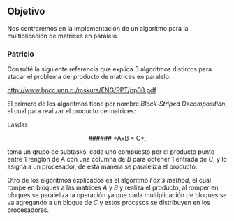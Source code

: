 
## Objetivo

Nos centraremos en la implementación de un algoritmo para la multiplicación de matrices en paralelo.

### Patricio

Consulté la siguiente referencia que explica 3 algoritmos distintos para atacar el problema del producto de matrices en paralelo:

http://www.hpcc.unn.ru/mskurs/ENG/PPT/pp08.pdf

El primero de los algoritmos tiene por nombre *Block-Striped Decomposition*, el cual para realizar el producto de matrices:

<p align="justify">
  Lasdas
</p>

<center>###### *AxB = C*,</center>

toma un grupo de subtasks, cada uno compuesto por el producto punto entre 1 renglón de *A* con una columna de *B* para obtener 1 entrada de *C*, y lo asigna a un procesador, de esta manera se paraleliza el producto.

Otro de los algoritmos explicados es el algoritmo *Fox's method*, el cual rompe en bloques a las matrices *A* y *B* y realiza el producto, al romper en bloques se paraleliza la operación ya que cada multiplicación de bloques se va agregando a un bloque de *C* y estos procesos se distribuyen en los procesadores.


